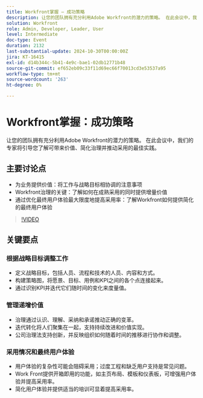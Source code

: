 ```yaml
---
title: Workfront掌握 — 成功策略
description: 让您的团队拥有充分利用Adobe Workfront的潜力的策略。 在此会议中，我们的专家将引导您了解可带来价值、简化治理并推动采用的最佳实践。
solution: Workfront
role: Admin, Developer, Leader, User
level: Intermediate
doc-type: Event
duration: 2132
last-substantial-update: 2024-10-30T00:00:00Z
jira: KT-16415
exl-id: d14b344c-5b41-4e9c-bae1-02db12771b48
source-git-commit: ef652eb09c33f11d69ec66f70013cd3e53537a95
workflow-type: tm+mt
source-wordcount: '263'
ht-degree: 0%

---
```


# Workfront掌握：成功策略

让您的团队拥有充分利用Adobe Workfront的潜力的策略。 在此会议中，我们的专家将引导您了解可带来价值、简化治理并推动采用的最佳实践。

## 主要讨论点

* 为业务提供价值：将工作与战略目标相协调的注意事项
* Workfront治理的关键：了解如何在成熟采用的同时提供增量价值
* 通过优化最终用户体验最大限度地提高采用率：了解Workfront如何提供简化的最终用户体验

>[!VIDEO](https://video.tv.adobe.com/v/3435746/?learn=on)

## 关键要点

### 根据战略目标调整工作

* 定义战略目标，包括人员、流程和技术的人员、内容和方式。
* 构建策略图，将愿景、目标、用例和KPI之间的各个点连接起来。
* 通过识别KPI并迭代它们随时间的变化来度量值。

### 管理递增价值

* 治理通过认识、理解、采纳和承诺推动正确的变革。
* 迭代转化将人们聚集在一起，支持持续改进和价值实现。
* 公司治理法支持创新，并反映组织如何随着时间的推移进行协作和调整。

### 采用情况和最终用户体验

* 用户体验的复杂性可能会阻碍采用；过度工程和缺乏用户支持是常见问题。
* Work Front提供开箱即用的功能，如主页布局、模板和仪表板，可增强用户体验并提高采用率。
* 简化用户体验并提供适当的培训可显着提高采用率。
